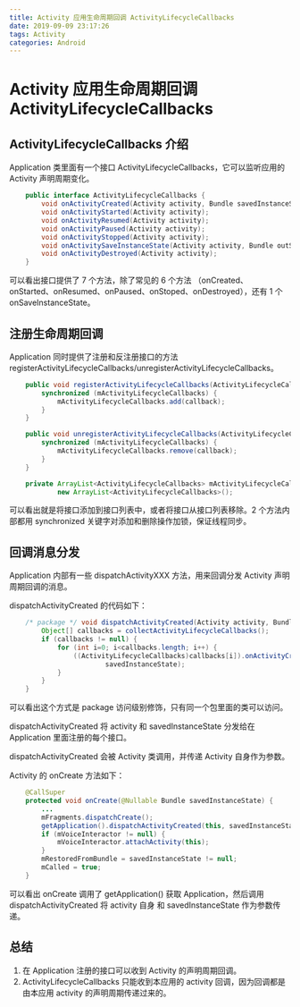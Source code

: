 ```yaml
---
title: Activity 应用生命周期回调 ActivityLifecycleCallbacks 
date: 2019-09-09 23:17:26
tags: Activity
categories: Android
---
```


# Activity 应用生命周期回调 ActivityLifecycleCallbacks 

## ActivityLifecycleCallbacks 介绍

Application 类里面有一个接口 ActivityLifecycleCallbacks，它可以监听应用的 Activity 声明周期变化。

```java
    public interface ActivityLifecycleCallbacks {
        void onActivityCreated(Activity activity, Bundle savedInstanceState);
        void onActivityStarted(Activity activity);
        void onActivityResumed(Activity activity);
        void onActivityPaused(Activity activity);
        void onActivityStopped(Activity activity);
        void onActivitySaveInstanceState(Activity activity, Bundle outState);
        void onActivityDestroyed(Activity activity);
    }
```

可以看出接口提供了 7 个方法，除了常见的 6 个方法 （onCreated、onStarted、onResumed、onPaused、onStoped、onDestroyed），还有 1 个 onSaveInstanceState。

## 注册生命周期回调

Application 同时提供了注册和反注册接口的方法 registerActivityLifecycleCallbacks/unregisterActivityLifecycleCallbacks。

```java
    public void registerActivityLifecycleCallbacks(ActivityLifecycleCallbacks callback) {
        synchronized (mActivityLifecycleCallbacks) {
            mActivityLifecycleCallbacks.add(callback);
        }
    }
```

```java
    public void unregisterActivityLifecycleCallbacks(ActivityLifecycleCallbacks callback) {
        synchronized (mActivityLifecycleCallbacks) {
            mActivityLifecycleCallbacks.remove(callback);
        }
    }
```

```java
    private ArrayList<ActivityLifecycleCallbacks> mActivityLifecycleCallbacks =
            new ArrayList<ActivityLifecycleCallbacks>();
```

可以看出就是将接口添加到接口列表中，或者将接口从接口列表移除。2 个方法内部都用 synchronized 关键字对添加和删除操作加锁，保证线程同步。

## 回调消息分发

Application 内部有一些 dispatchActivityXXX 方法，用来回调分发 Activity 声明周期回调的消息。

dispatchActivityCreated 的代码如下：

```java
    /* package */ void dispatchActivityCreated(Activity activity, Bundle savedInstanceState) {
        Object[] callbacks = collectActivityLifecycleCallbacks();
        if (callbacks != null) {
            for (int i=0; i<callbacks.length; i++) {
                ((ActivityLifecycleCallbacks)callbacks[i]).onActivityCreated(activity,
                        savedInstanceState);
            }
        }
    }
```

可以看出这个方式是 package 访问级别修饰，只有同一个包里面的类可以访问。

dispatchActivityCreated 将 activity 和 savedInstanceState 分发给在 Application 里面注册的每个接口。

dispatchActivityCreated 会被 Activity 类调用，并传递 Activity 自身作为参数。

Activity 的 onCreate 方法如下：

```java
    @CallSuper
    protected void onCreate(@Nullable Bundle savedInstanceState) {
        ...
        mFragments.dispatchCreate();
        getApplication().dispatchActivityCreated(this, savedInstanceState);
        if (mVoiceInteractor != null) {
            mVoiceInteractor.attachActivity(this);
        }
        mRestoredFromBundle = savedInstanceState != null;
        mCalled = true;
    }
```

可以看出 onCreate 调用了 getApplication() 获取 Application，然后调用 dispatchActivityCreated 将 activity 自身 和 savedInstanceState 作为参数传递。

## 总结

1. 在 Application 注册的接口可以收到 Activity 的声明周期回调。
2. ActivityLifecycleCallbacks 只能收到本应用的 activity 回调，因为回调都是由本应用 activity 的声明周期传递过来的。